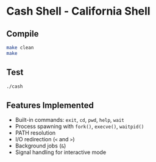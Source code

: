# Cash Shell - California Shell

## Compile

```bash
make clean
make
```

## Test

```bash
./cash
```

## Features Implemented

- Built-in commands: `exit`, `cd`, `pwd`, `help`, `wait`
- Process spawning with `fork()`, `execve()`, `waitpid()`
- PATH resolution
- I/O redirection (`<` and `>`)
- Background jobs (`&`)
- Signal handling for interactive mode
